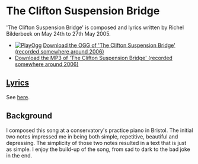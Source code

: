 # The Clifton Suspension Bridge

'The Clifton Suspension Bridge' is composed and lyrics written
by Richel Bilderbeek on May 24th to 27th May 2005.

- [![PlayOgg](http://static.fsf.org/playogg/Play_ogg_80x15.png "I support PlayOgg!")](http://playogg.org) [Download the OGG of 'The Clifton Suspension Bridge' (recorded somewhere around 2006)](http://www.richelbilderbeek.nl/CD05_19TheCliftonSuspensionBridge.ogg)
- [Download the MP3 of 'The Clifton Suspension Bridge' (recorded somewhere around 2006)](http://www.richelbilderbeek.nl/CD05_19TheCliftonSuspensionBridge.mp3)

## [Lyrics](40_the_clifton_suspension_bridge.txt)

See [here](40_the_clifton_suspension_bridge.txt).

## Background

I composed this song at a conservatory's practice piano in Bristol.
The initial two notes impressed me in being both simple, repetitive,
beautiful and depressing. The simplicity of those two notes resulted in
a text that is just as simple. I enjoy the build-up of the song,
from sad to dark to the bad joke in the end.
